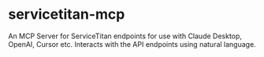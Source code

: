 # servicetitan-mcp
An MCP Server for ServiceTitan endpoints for use with Claude Desktop, OpenAI, Cursor etc. Interacts with the API endpoints using natural language. 
